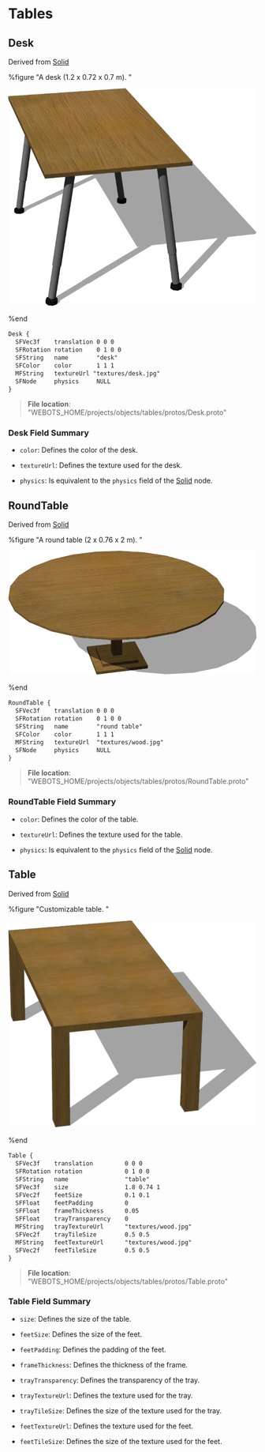 # Tables

## Desk

Derived from [Solid](../reference/solid.md)

%figure "A desk (1.2 x 0.72 x 0.7 m).
"

![Desk](images/objects/tables/Desk/model.png)

%end

```
Desk {
  SFVec3f    translation 0 0 0
  SFRotation rotation    0 1 0 0
  SFString   name        "desk"
  SFColor    color       1 1 1               
  MFString   textureUrl "textures/desk.jpg"  
  SFNode     physics     NULL                
}
```

> **File location**: "WEBOTS\_HOME/projects/objects/tables/protos/Desk.proto"

### Desk Field Summary

- `color`: Defines the color of the desk.

- `textureUrl`: Defines the texture used for the desk.

- `physics`: Is equivalent to the `physics` field of the [Solid](../reference/solid.md) node.

## RoundTable

Derived from [Solid](../reference/solid.md)

%figure "A round table (2 x 0.76 x 2 m).
"

![RoundTable](images/objects/tables/RoundTable/model.png)

%end

```
RoundTable {
  SFVec3f    translation 0 0 0
  SFRotation rotation    0 1 0 0
  SFString   name        "round table"
  SFColor    color       1 1 1                
  MFString   textureUrl  "textures/wood.jpg"  
  SFNode     physics     NULL                 
}
```

> **File location**: "WEBOTS\_HOME/projects/objects/tables/protos/RoundTable.proto"

### RoundTable Field Summary

- `color`: Defines the color of the table.

- `textureUrl`: Defines the texture used for the table.

- `physics`: Is equivalent to the `physics` field of the [Solid](../reference/solid.md) node.

## Table

Derived from [Solid](../reference/solid.md)

%figure "Customizable table.
"

![Table](images/objects/tables/Table/model.png)

%end

```
Table {
  SFVec3f    translation         0 0 0
  SFRotation rotation            0 1 0 0
  SFString   name                "table"
  SFVec3f    size                1.8 0.74 1           
  SFVec2f    feetSize            0.1 0.1              
  SFFloat    feetPadding         0                    
  SFFloat    frameThickness      0.05                 
  SFFloat    trayTransparency    0                    
  MFString   trayTextureUrl      "textures/wood.jpg"  
  SFVec2f    trayTileSize        0.5 0.5              
  MFString   feetTextureUrl      "textures/wood.jpg"  
  SFVec2f    feetTileSize        0.5 0.5              
}
```

> **File location**: "WEBOTS\_HOME/projects/objects/tables/protos/Table.proto"

### Table Field Summary

- `size`: Defines the size of the table.

- `feetSize`: Defines the size of the feet.

- `feetPadding`: Defines the padding of the feet.

- `frameThickness`: Defines the thickness of the frame.

- `trayTransparency`: Defines the transparency of the tray.

- `trayTextureUrl`: Defines the texture used for the tray.

- `trayTileSize`: Defines the size of the texture used for the tray.

- `feetTextureUrl`: Defines the texture used for the feet.

- `feetTileSize`: Defines the size of the texture used for the feet.

